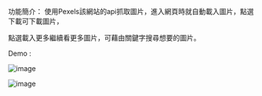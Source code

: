 功能簡介：
使用Pexels該網站的api抓取圖片，進入網頁時就自動載入圖片，點選下載可下載圖片，

點選載入更多繼續看更多圖片，可藉由關鍵字搜尋想要的圖片。

Demo :


![image](https://github.com/Seofon-7/Photo-website/blob/main/demo2.gif)

![image](https://github.com/Seofon-7/Photo-website/blob/main/demo1.gif)

